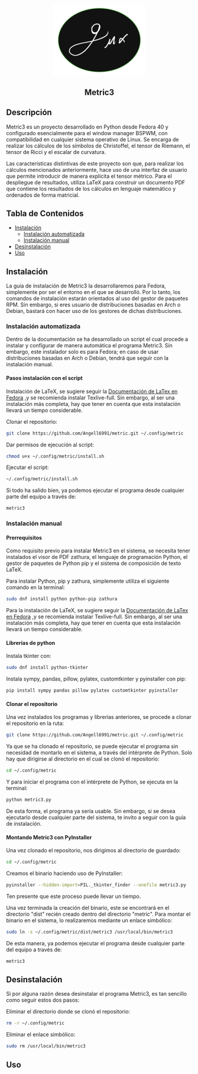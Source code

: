 <p align="center">
  <img src="logo_doc/logo.png"  width="250">
</p>


<h2 align="center"> Metric3 </h2>


## Descripción
Metríc3 es un proyecto desarrollado en Python desde Fedora 40 y configurado esencialmente para el 
window manager BSPWM, con compatibilidad en cualquier sistema operativo de Linux. Se encarga de 
realizar los cálculos de los símbolos de Christoffel, el tensor de Riemann, el tensor de Ricci y 
el escalar de curvatura.

Las características distintivas de este proyecto son que, para realizar los cálculos mencionados 
anteriormente, hace uso de una interfaz de usuario que permite introducir de manera explícita el 
tensor métrico. Para el despliegue de resultados, utiliza LaTeX para construir un documento PDF 
que contiene los resultados de los cálculos en lenguaje matemático y ordenados de forma matricial.


## Tabla de Contenidos

- [Instalación](#instalación)
    - [Instalación automatizada](#instalación-automatizada)
    - [Instalación manual](#instalación-manual)
- [Desinstalación](#desinstalación)
- [Uso](#uso)


## Instalación
La guía de instalación de Metric3 la desarrollaremos para Fedora, simplemente por ser el entorno en el 
que se desarrolló. Por lo tanto, los comandos de instalación estarán orientados al uso del gestor de 
paquetes RPM. Sin embargo, si eres usuario de distribuciones basadas en Arch o Debian, bastará con 
hacer uso de los gestores de dichas distribuciones.


### Instalación automatizada
Dentro de la documentación se ha desarrollado un script el cual procede a instalar y configurar 
de manera automática el programa Metric3. Sin embargo, este instalador solo es 
para Fedora; en caso de usar distribuciones basadas en Arch o Debian, tendrá que seguir con la 
instalación manual.

#### Pasos instalación con el script 

Instalación de LaTeX, se sugiere seguir la 
[Documentación de LaTex en Fedora](https://docs.fedoraproject.org/en-US/neurofedora/latex/)
,y se recomienda instalar Texlive-full. Sin embargo, al ser una instalación más completa, 
hay que tener en cuenta que esta instalación llevará un tiempo considerable.

Clonar el repositorio:
```sh
git clone https://github.com/Angell6991/metric.git ~/.config/metric
```
Dar permisos de ejecución al script:
```sh
chmod u+x ~/.config/metric/install.sh
```
Ejecutar el script:
```sh
~/.config/metric/install.sh 
```
Si todo ha salido bien, ya podemos ejecutar el programa desde cualquier 
parte del equipo a través de:
```sh
metric3
```

### Instalación manual

#### Prerrequisitos
Como requisito previo para instalar Metric3 en el sistema, se necesita tener instalados el 
visor de PDF zathura, el lenguaje de programación Python, el gestor de paquetes de Python 
pip y el sistema de composición de texto LaTeX.

Para instalar Python, pip y zathura, simplemente utiliza el siguiente comando en la terminal:
```sh
sudo dnf install python python-pip zathura
```

Para la instalación de LaTeX, se sugiere seguir la 
[Documentación de LaTex en Fedora](https://docs.fedoraproject.org/en-US/neurofedora/latex/)
,y se recomienda instalar Texlive-full. Sin embargo, al ser una instalación más completa, 
hay que tener en cuenta que esta instalación llevará un tiempo considerable.


#### Librerías de python 

Instala tkinter con: 
```sh
sudo dnf install python-tkinter 
```

Instala sympy, pandas, pillow, pylatex, customtkinter y pyinstaller con pip:
```sh
pip install sympy pandas pillow pylatex customtkinter pyinstaller
```

#### Clonar el repositorio
Una vez instalados los programas y librerías anteriores, se procede a clonar 
el repositorio en la ruta:
```sh
git clone https://github.com/Angell6991/metric.git ~/.config/metric
```

Ya que se ha clonado el repositorio, se puede ejecutar el programa sin necesidad 
de montarlo en el sistema, a través del intérprete de Python. Solo hay que dirigirse 
al directorio en el cual se clonó el repositorio:
```sh
cd ~/.config/metric
```
Y para iniciar el programa con el intérprete de Python, se ejecuta en la terminal:
```sh
python metric3.py 
```
De esta forma, el programa ya sería usable. Sin embargo, si se desea ejecutarlo 
desde cualquier parte del sistema, te invito a seguir con la guía de instalación.


#### Montando Metric3 con PyInstaller
Una vez clonado el repositorio, nos dirigimos al directorio de guardado:
```sh
cd ~/.config/metric
```
Creamos el binario haciendo uso de PyInstaller:
```sh
pyinstaller --hidden-import=PIL._tkinter_finder --onefile metric3.py
```
Ten presente que este proceso puede llevar un tiempo.

Una vez terminada la creación del binario, este se encontrará en el 
directorio "dist" recién creado dentro del directorio "metric". 
Para montar el binario en el sistema, lo realizaremos mediante un enlace simbólico: 
```sh
sudo ln -s ~/.config/metric/dist/metric3 /usr/local/bin/metric3
```
<!-- sudo ln -s /home/my_user/.config/metric/dist/metric3 /usr/local/bin/metric3 -->
<!-- Solo recuerda cambiar "my_user" por el nombre de usuario del equipo. -->

De esta manera, ya podemos ejecutar el programa desde cualquier parte del equipo 
a través de:
```sh
metric3
```

## Desinstalación
Si por alguna razón desea desinstalar el programa Metric3, es tan sencillo como 
seguir estos dos pasos:

Eliminar el directorio donde se clonó el repositorio:
```sh
rm -r ~/.config/metric
```

Eliminar el enlace simbólico:
```sh
sudo rm /usr/local/bin/metric3
```



## Uso
```sh
```
